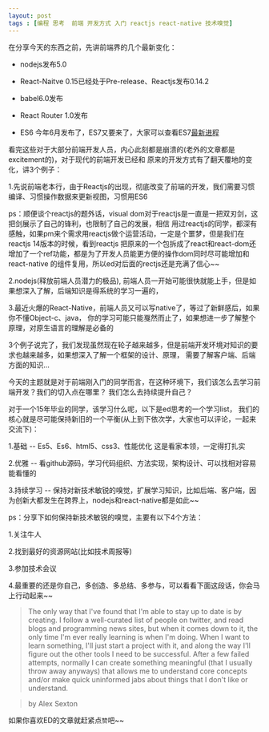 ```yaml
---
layout: post
tags : [编程 思考  前端 开发方式 入门 reactjs react-native 技术嗅觉]
---
```


在分享今天的东西之前，先讲前端界的几个最新变化：

* nodejs发布5.0

* React-Naitve 0.15已经处于Pre-release、Reactjs发布0.14.2
 
* babel6.0发布

* React Router 1.0发布

* ES6 今年6月发布了，ES7又要来了，大家可以查看ES7[最新进程](https://github.com/tc39/ecma262)

看完这些对于大部分前端开发人员，内心此刻都是崩溃的(老外的文章都是excitement的)，对于现代的前端开发已经和
原来的开发方式有了翻天覆地的变化，讲3个例子：

1.先说前端老本行，由于Reactjs的出现，彻底改变了前端的开发，我们需要习惯编译、习惯操作数据来更新视图，习惯用ES6

ps：顺便谈个reactjs的题外话，visual dom对于reactjs是一直是一把双刃剑，这把剑展示了自己的锋利，也限制了自己的发展，相信
用过reactjs的同学，都深有感触，如果pm来个需求用reactjs做个运营活动，一定是个噩梦，但是我们在reactjs 14版本的时候，看到reactjs
把原来的一个包拆成了react和react-dom还增加了一个ref功能，都是为了开发人员能更方便的操作dom同时尽可能增加和react-native
的组件复用，所以ed对后面的rectjs还是充满了信心~~

2.nodejs(释放前端人员潜力的极品), 前端人员一开始可能很快就能上手，但是如果想深入了解，后端知识是得系统的学习一遍的，

3.最近火爆的React-Native，前端人员又可以写native了，等过了新鲜感后，如果你不懂Object-c、java，
你的学习可能只能戛然而止了，如果想进一步了解整个原理，对原生语言的理解是必备的

3个例子说完了，我们发现虽然现在轮子越来越多，但是前端开发环境对知识的要求也越来越多，如果想深入了解一个框架的设计、原理，
需要了解客户端、后端方面的知识...

今天的主题就是对于前端刚入门的同学而言，在这种环境下，我们该怎么去学习前端开发？我们的切入点在哪里？
我们怎么去持续提升自己？

对于一个15年毕业的同学，该学习什么呢，以下是ed思考的一个学习list，
我们的核心就是尽可能保持新旧的一个平衡(从上到下依次学，大家也可以评论，一起来交流下)：

1.基础 -- Es5、Es6、html5、css3、性能优化 这是看家本领，一定得打扎实

2.优雅 -- 看github源码，学习代码组织、方法实现，架构设计、可以找相对容易能看懂的

3.持续学习 -- 保持对新技术敏锐的嗅觉，扩展学习知识，比如后端、客户端，因为创新大都发生在跨界上，nodejs和react-native都是如此~~

ps：分享下如何保持新技术敏锐的嗅觉，主要有以下4个方法：

1.关注牛人 

2.找到最好的资源网站(比如技术周报等)  

3.参加技术会议

4.最重要的还是你自己，多创造、多总结、多参与，可以看看下面这段话，你会马上行动起来~~

> The only way that I've found that I'm able to stay up to date is by creating. 
I follow a well-curated list of people on twitter, and read blogs and programming news sites, 
but when it comes down to it, the only time I'm ever really learning is when I'm doing.
When I want to learn something, I'll just start a project with it, and along 
the way I'll figure out the other tools I need to be successful. After a few failed attempts, 
normally I can create something meaningful (that I usually throw away anyways) that allows me 
to understand core concepts and/or make quick uninformed jabs about things that 
I don't like or understand.

> by Alex Sexton


如果你喜欢ED的文章就赶紧点`赞`吧~~

